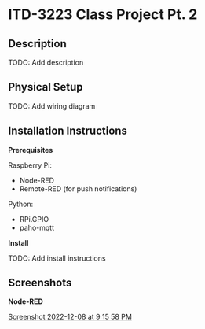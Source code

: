# ITD-3223 Class Project Pt. 2

## Description

TODO: Add description

## Physical Setup

TODO: Add wiring diagram

## Installation Instructions

**Prerequisites**

Raspberry Pi:
- Node-RED
- Remote-RED (for push notifications)

Python:
- RPi.GPIO
- paho-mqtt

**Install**

TODO: Add install instructions

## Screenshots

**Node-RED**

[Screenshot 2022-12-08 at 9 15 58 PM](https://user-images.githubusercontent.com/85970174/206616379-d0d28ea7-db17-4a7f-a48a-374f3f7b632b.png)

